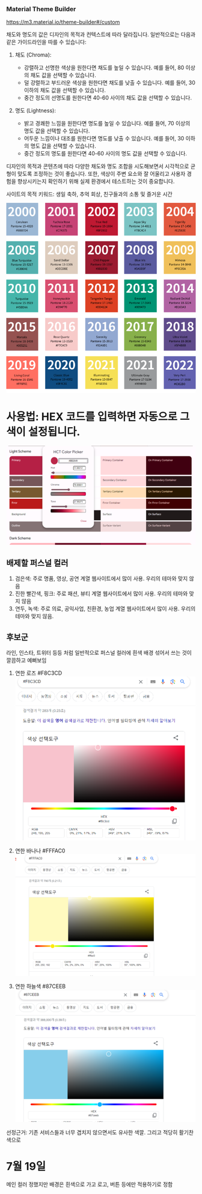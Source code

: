 ### Material Theme Builder

https://m3.material.io/theme-builder#/custom

채도와 명도의 값은 디자인의 목적과 컨텍스트에 따라 달라집니다. 일반적으로는 다음과 같은 가이드라인을 따를 수 있습니다:

1. 채도 (Chroma):

   - 강렬하고 선명한 색상을 원한다면 채도를 높일 수 있습니다. 예를 들어, 80 이상의 채도 값을 선택할 수 있습니다.
   - 덜 강렬하고 부드러운 색상을 원한다면 채도를 낮출 수 있습니다. 예를 들어, 30 이하의 채도 값을 선택할 수 있습니다.
   - 중간 정도의 선명도를 원한다면 40-60 사이의 채도 값을 선택할 수 있습니다.

2. 명도 (Lightness):
   - 밝고 경쾌한 느낌을 원한다면 명도를 높일 수 있습니다. 예를 들어, 70 이상의 명도 값을 선택할 수 있습니다.
   - 어두운 느낌이나 대조를 원한다면 명도를 낮출 수 있습니다. 예를 들어, 30 이하의 명도 값을 선택할 수 있습니다.
   - 중간 정도의 명도를 원한다면 40-60 사이의 명도 값을 선택할 수 있습니다.

디자인의 목적과 콘텐츠에 따라 다양한 채도와 명도 조합을 시도해보면서 시각적으로 균형이 맞도록 조정하는 것이 좋습니다. 또한, 색상이 주변 요소와 잘 어울리고 사용자 경험을 향상시키는지 확인하기 위해 실제 환경에서 테스트하는 것이 중요합니다.

사이트의 목적 키워드: 생일 축하, 추억 회상, 친구들과의 소통 및 즐거운 시간

![올해의 색](./img/00~22올해의%20색.png)

# 사용법: HEX 코드를 입력하면 자동으로 그 색이 설정됩니다.

![사용법](./img/2023올해의%20색.png)

## 배제할 퍼스널 컬러

1. 검은색: 주로 명품, 영상, 공연 계열 웹사이트에서 많이 사용. 우리의 테마와 맞지 않음
2. 진한 빨간색, 핑크: 주로 패션, 뷰티 계열 웹사이트에서 많이 사용. 우리의 테마와 맞지 않음
3. 연두, 녹색: 주로 의료, 공익사업, 친환경, 농업 계열 웹사이트에서 많이 사용. 우리의 테마와 맞지 않음.

## 후보군

라인, 인스타, 트위터 등등 처럼 일반적으로 퍼스널 컬러에 흰색 배경 섞어서 쓰는 것이 깔끔하고 예뻐보임

1. 연한 로즈 #F8C3CD
   ![연한 로즈](./img/연한로즈.png)

2. 연한 바나나 #FFFAC0
   ![연한 바나나](./img/연한바나나.png)

3. 연한 하늘색 #87CEEB
   ![연한 하늘색](./img/연한하늘색.png)

선정근거: 기존 서비스들과 너무 겹치지 않으면서도 유사한 색깔. 그리고 적당히 활기찬 색으로


# 7월 19일

메인 컬러 정했지만 배경은 흰색으로 가고 로고, 버튼 등에만 적용하기로 정함 